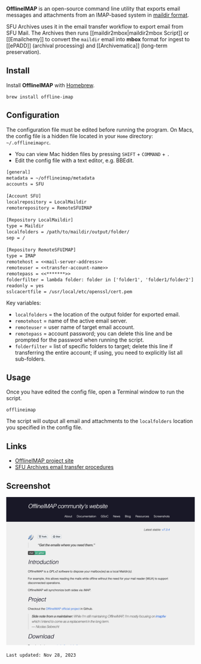 **OfflineIMAP** is an open-source command line utility that exports email messages and attachments from an IMAP-based system in [maildir format](https://github.com/SFU-Archives/email-archiving/blob/master/overview/formats.md#maildir).

SFU Archives uses it in the email transfer workflow to export email from SFU Mail. The Archives then runs [[maildir2mbox|maildir2mbox Script]] or [[Emailchemy]] to convert the `maildir` email into **mbox** format for ingest to [[ePADD]] (archival processing) and [[Archivematica]] (long-term preservation).

## Install
Install **OfflineIMAP** with [Homebrew](homebrew.md).

```
brew install offline-imap
```

## Configuration
The configuration file must be edited before running the program. On Macs, the config file is a hidden file located in your `Home` directory: `~/.offlineimaprc`.
- You can view Mac hidden files by pressing `SHIFT` + `COMMAND` + `.`
- Edit the config file with a text editor, e.g. BBEdit.

```
[general]
metadata = ~/offlineimap/metadata
accounts = SFU

[Account SFU]
localrepository = LocalMaildir
remoterepository = RemoteSFUIMAP

[Repository LocalMaildir]
type = Maildir
localfolders = /path/to/maildir/output/folder/
sep = /

[Repository RemoteSFUIMAP]
type = IMAP
remotehost = <<mail-server-address>>
remoteuser = <<transfer-account-name>>
remotepass = <<*******>>
folderfilter = lambda folder: folder in ['folder1', 'folder1/folder2']
readonly = yes
sslcacertfile = /usr/local/etc/openssl/cert.pem
```

Key variables:
- `localfolders` = the location of the output folder for exported email.
- `remotehost` = name of the active email server.
- `remoteuser` = user name of target email account.
- `remotepass` = account password; you can delete this line and be prompted for the password when running the script.
- `folderfilter` = list of specific folders to target; delete this line if transferring the entire account; if using, you need to explicitly list all sub-folders.

## Usage
Once you have edited the config file, open a Terminal window to run the script.

```
offlineimap
```

The script will output all email and attachments to the `localfolders` location you specified in the config file.

## Links
- [OfflineIMAP project site](http://www.offlineimap.org)
- [SFU Archives email transfer procedures](https://github.com/SFU-Archives/email-archiving/blob/master/archivists/overview.md)

## Screenshot
![](https://github.com/SFU-Archives/digital-repository-utilities/blob/master/screenshots/offline-imap.png)

`Last updated: Nov 28, 2023`

